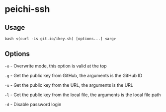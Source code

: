 # peichi-ssh
## Usage

```
bash <(curl -Ls git.io/ikey.sh) [options...] <arg>
```

## Options

`-o` - Overwrite mode, this option is valid at the top

`-g` - Get the public key from GitHub, the arguments is the GitHub ID

`-u` - Get the public key from the URL, the arguments is the URL

`-l` - Get the public key from the local file, the arguments is the local file path

`-d` - Disable password login
